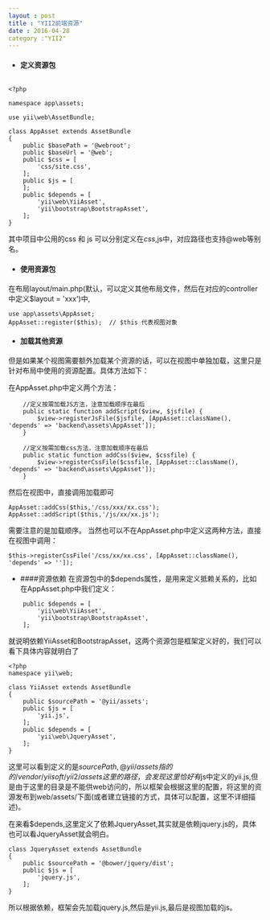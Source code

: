 ```yaml
---
layout : post
title : "YII2前端资源"
date : 2016-04-28
category :"YII2"
---
```




- #### 定义资源包

``` 

<?php

namespace app\assets;

use yii\web\AssetBundle;

class AppAsset extends AssetBundle
{
    public $basePath = '@webroot';
    public $baseUrl = '@web';
    public $css = [
        'css/site.css',
    ];
    public $js = [
    ];
    public $depends = [
        'yii\web\YiiAsset',
        'yii\bootstrap\BootstrapAsset',
    ];
} 
```


其中项目中公用的css 和 js 可以分别定义在$css,$js中，对应路径也支持@web等别名。

- #### 使用资源包

在布局layout/main.php(默认，可以定义其他布局文件，然后在对应的controller中定义$layout = 'xxx')中,

```
use app\assets\AppAsset;
AppAsset::register($this);  // $this 代表视图对象

```

- #### 加载其他资源
但是如果某个视图需要额外加载某个资源的话，可以在视图中单独加载，这里只是针对布局中使用的资源配置。具体方法如下：

在AppAsset.php中定义两个方法：

```
	//定义按需加载JS方法，注意加载顺序在最后
    public static function addScript($view, $jsfile) {
        $view->registerJsFile($jsfile, [AppAsset::className(), 'depends' => 'backend\assets\AppAsset']);
    }
    
    //定义按需加载css方法，注意加载顺序在最后
    public static function addCss($view, $cssfile) {
        $view->registerCssFile($cssfile, [AppAsset::className(), 'depends' => 'backend\assets\AppAsset']);
    } 
```

然后在视图中，直接调用加载即可

```
AppAsset::addCss($this,'/css/xxx/xx.css');
AppAsset::addScript($this,'/js/xx/xx.js');

```

需要注意的是加载顺序。
当然也可以不在AppAsset.php中定义这两种方法，直接在视图中调用：

```
$this->registerCssFile('/css/xx/xx.css', [AppAsset::className(), 'depends' => '']);

```

- ####资源依赖
在资源包中的$depends属性，是用来定义抵赖关系的，比如在AppAsset.php中我们定义：

``` 
	public $depends = [
        'yii\web\YiiAsset',
        'yii\bootstrap\BootstrapAsset',
    ];
```
就说明依赖YiiAsset和BootstrapAsset，这两个资源包是框架定义好的，我们可以看下具体内容就明白了

```
<?php
namespace yii\web;

class YiiAsset extends AssetBundle
{
    public $sourcePath = '@yii/assets';
    public $js = [
        'yii.js',
    ];
    public $depends = [
        'yii\web\JqueryAsset',
    ];
}
```
这里可以看到定义的是$sourcePath,@yii/assets 指的的 /vendor/yiisoft/yii2/assets这里的路径，会发现这里恰好有$js中定义的yii.js,但是由于这里的目录是不能供web访问的，所以框架会根据这里的配置，将这里的资源发布到web/assets/下面(或者建立链接的方式，具体可以配置，这里不详细描述)。

在来看$depends,这里定义了依赖JqueryAsset,其实就是依赖jquery.js的，具体也可以看JqueryAsset就会明白。

```
class JqueryAsset extends AssetBundle
{
    public $sourcePath = '@bower/jquery/dist';
    public $js = [
        'jquery.js',
    ];
}
```
所以根据依赖，框架会先加载jquery.js,然后是yii.js,最后是视图加载的js。







